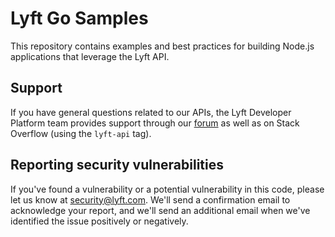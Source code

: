 # Lyft Go Samples
This repository contains examples and best practices for building Node.js applications that leverage the Lyft API.

## Support

If you have general questions related to our APIs, the Lyft Developer Platform team provides support through our [forum](https://devcommunity.lyft.co/) as well as on Stack Overflow (using the `lyft-api` tag).

## Reporting security vulnerabilities

If you've found a vulnerability or a potential vulnerability in this code,
please let us know at security@lyft.com. We'll send a confirmation email to
acknowledge your report, and we'll send an additional email when we've
identified the issue positively or negatively.